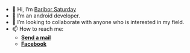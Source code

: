 - 👋 Hi, I’m <a href="https://linkedin.com/in/baribor-saturday">Baribor Saturday</a>
- 👀 I’m an android developer. 
- 💞️ I’m looking to collaborate with anyone who is interested in my field.
- 📫 How to reach me: <ul><li><a href="mailto:saturdaybaribor@gmail.com"><b>Send a mail </b></a></li><li><a href="http://m.facebook.com/baribor.saturday"><b>Facebook</b></a></li></ul>
